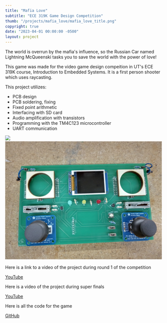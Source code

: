 ```yaml
---
title: "Mafia Love"
subtitle: "ECE 319K Game Design Competition"
thumb: "/projects/mafia_love/mafia_love_title.png"
copyright: true
date: "2023-04-01 00:00:00 -0500"
layout: project
---
```

The world is overrun by the mafia's influence, so the Russian Car named Lightning McQueenski tasks you
to save the world with the power of love!

This game was made for the video game design compeition in UT's ECE 319K course, Introduction to Embedded Systems. It is a first person shooter which uses raycasting.

This project utilizes:
- PCB design
- PCB soldering, fixing
- Fixed point arithmetic
- Interfacing with SD card
- Audio amplification with transistors
- Programming with the TM4C123 microcontroller
- UART communication

<div class="img-group">
<img src="/projects/mafia_love/pcb_on.jpg">
<img src="/projects/mafia_love/mafia_love_pcb.jpg">
</div>

Here is a link to a video of the project during round 1 of the competition

<a target="_blank" href="https://youtu.be/tt1Ob6QPF8w">YouTube</a>

Here is a video of the project during super finals

<a target="_blank" href="https://youtu.be/Tndd8hVGafk">YouTube</a>

Here is all the code for the game

<a target="_blank" href ="https://github.com/MisterMjirES/mafia_love">GitHub</a>